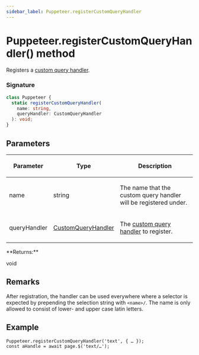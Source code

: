 ```yaml
---
sidebar_label: Puppeteer.registerCustomQueryHandler
---
```


# Puppeteer.registerCustomQueryHandler() method

Registers a [custom query handler](./puppeteer.customqueryhandler.md).

### Signature

```typescript
class Puppeteer {
  static registerCustomQueryHandler(
    name: string,
    queryHandler: CustomQueryHandler
  ): void;
}
```

## Parameters

<table><thead><tr><th>

Parameter

</th><th>

Type

</th><th>

Description

</th></tr></thead>
<tbody><tr><td>

name

</td><td>

string

</td><td>

The name that the custom query handler will be registered under.

</td></tr>
<tr><td>

queryHandler

</td><td>

[CustomQueryHandler](./puppeteer.customqueryhandler.md)

</td><td>

The [custom query handler](./puppeteer.customqueryhandler.md) to register.

</td></tr>
</tbody></table>
**Returns:**

void

## Remarks

After registration, the handler can be used everywhere where a selector is expected by prepending the selection string with `<name>/`. The name is only allowed to consist of lower- and upper case latin letters.

## Example

```
Puppeteer.registerCustomQueryHandler('text', { … });
const aHandle = await page.$('text/…');
```
